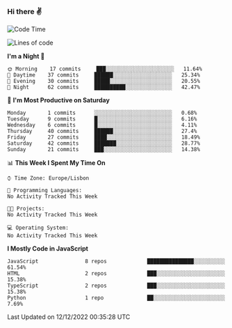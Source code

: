 ### Hi there :v:

<!--
**eusebioaddsilva/eusebioaddsilva** is a ✨ _special_ ✨ repository because its `README.md` (this file) appears on your GitHub profile.

<!--START_SECTION:waka-->
![Code Time](http://img.shields.io/badge/Code%20Time-35%20hrs%2012%20mins-blue)

![Lines of code](https://img.shields.io/badge/From%20Hello%20World%20I%27ve%20Written-643%20Thousand%20lines%20of%20code-blue)

**I'm a Night 🦉** 

```text
🌞 Morning    17 commits     ███░░░░░░░░░░░░░░░░░░░░░░   11.64% 
🌆 Daytime    37 commits     ██████░░░░░░░░░░░░░░░░░░░   25.34% 
🌃 Evening    30 commits     █████░░░░░░░░░░░░░░░░░░░░   20.55% 
🌙 Night      62 commits     ██████████░░░░░░░░░░░░░░░   42.47%

```
📅 **I'm Most Productive on Saturday** 

```text
Monday       1 commits      ░░░░░░░░░░░░░░░░░░░░░░░░░   0.68% 
Tuesday      9 commits      █░░░░░░░░░░░░░░░░░░░░░░░░   6.16% 
Wednesday    6 commits      █░░░░░░░░░░░░░░░░░░░░░░░░   4.11% 
Thursday     40 commits     ██████░░░░░░░░░░░░░░░░░░░   27.4% 
Friday       27 commits     ████░░░░░░░░░░░░░░░░░░░░░   18.49% 
Saturday     42 commits     ███████░░░░░░░░░░░░░░░░░░   28.77% 
Sunday       21 commits     ███░░░░░░░░░░░░░░░░░░░░░░   14.38%

```


📊 **This Week I Spent My Time On** 

```text
⌚︎ Time Zone: Europe/Lisbon

💬 Programming Languages: 
No Activity Tracked This Week

🐱‍💻 Projects: 
No Activity Tracked This Week

💻 Operating System: 
No Activity Tracked This Week

```

**I Mostly Code in JavaScript** 

```text
JavaScript               8 repos             ███████████████░░░░░░░░░░   61.54% 
HTML                     2 repos             ███░░░░░░░░░░░░░░░░░░░░░░   15.38% 
TypeScript               2 repos             ███░░░░░░░░░░░░░░░░░░░░░░   15.38% 
Python                   1 repo              ██░░░░░░░░░░░░░░░░░░░░░░░   7.69%

```



 Last Updated on 12/12/2022 00:35:28 UTC
<!--END_SECTION:waka-->
